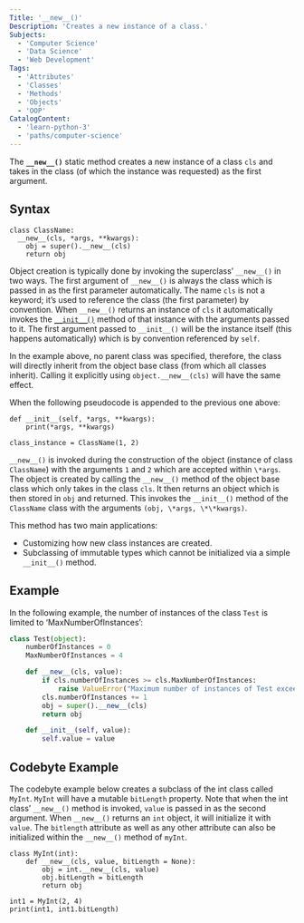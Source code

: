 ```yaml
---
Title: '__new__()'
Description: 'Creates a new instance of a class.'
Subjects:
  - 'Computer Science'
  - 'Data Science'
  - 'Web Development'
Tags:
  - 'Attributes'
  - 'Classes'
  - 'Methods'
  - 'Objects'
  - 'OOP'
CatalogContent:
  - 'learn-python-3'
  - 'paths/computer-science'
---
```


The **`__new__()`** static method creates a new instance of a class `cls` and takes in the class (of which the instance was requested) as the first argument.

## Syntax

```pseudo
class ClassName:
  __new__(cls, *args, **kwargs):
    obj = super().__new__(cls)
    return obj
```

Object creation is typically done by invoking the superclass’ `__new__()` in two ways. The first argument of `__new__()` is always the class which is passed in as the first parameter automatically. The name `cls` is not a keyword; it’s used to reference the class (the first parameter) by convention. When `__new__()` returns an instance of `cls` it automatically invokes the [`__init__()`](https://www.codecademy.com/resources/docs/python/dunder-methods/init) method of that instance with the arguments passed to it. The first argument passed to `__init__()` will be the instance itself (this happens automatically) which is by convention referenced by `self`.

In the example above, no parent class was specified, therefore, the class will directly inherit from the object base class (from which all classes inherit). Calling it explicitly using `object.__new__(cls)` will have the same effect.

When the following pseudocode is appended to the previous one above:

```pseudo
def __init__(self, *args, **kwargs):
    print(*args, **kwargs)

class_instance = ClassName(1, 2)
```

`__new__()` is invoked during the construction of the object (instance of class `ClassName`) with the arguments `1` and `2` which are accepted within `\*args`. The object is created by calling the `__new__()` method of the object base class which only takes in the class `cls`. It then returns an object which is then stored in `obj` and returned. This invokes the `__init__()` method of the `ClassName` class with the arguments `(obj, \*args, \*\*kwargs)`.

This method has two main applications:

- Customizing how new class instances are created.
- Subclassing of immutable types which cannot be initialized via a simple `__init__()` method.

## Example

In the following example, the number of instances of the class `Test` is limited to ‘MaxNumberOfInstances’:

```py
class Test(object):
    numberOfInstances = 0
    MaxNumberOfInstances = 4

    def __new__(cls, value):
        if cls.numberOfInstances >= cls.MaxNumberOfInstances:
            raise ValueError("Maximum number of instances of Test exceeded")
        cls.numberOfInstances += 1
        obj = super().__new__(cls)
        return obj

    def __init__(self, value):
        self.value = value
```

## Codebyte Example

The codebyte example below creates a subclass of the int class called `MyInt`. `MyInt` will have a mutable `bitLength` property. Note that when the int class’ `__new__()` method is invoked, `value` is passed in as the second argument. When `__new__()` returns an `int` object, it will initialize it with `value`. The `bitlength` attribute as well as any other attribute can also be initialized within the `__new__()` method of `myInt`.

```codebyte/python
class MyInt(int):
    def __new__(cls, value, bitLength = None):
        obj = int.__new__(cls, value)
        obj.bitLength = bitLength
        return obj

int1 = MyInt(2, 4)
print(int1, int1.bitLength)
```
